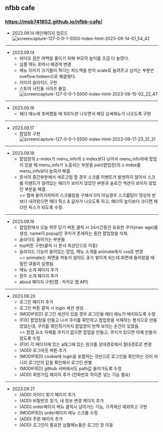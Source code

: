 ## nfbb cafe

### https://msb741852.github.io/nfbb-cafe/

- 2023.09.14
  메인페이지 업로드
  ![screencapture-127-0-0-1-5500-index-html-2023-09-14-01_54_42](https://github.com/msb741852/nfbb-cafe/assets/75235831/0089a259-2eb7-4094-a7f9-c8c454280ecf)

---

- 2023.09.14
  - 비디오 검은 여백을 줄이기 위해 부모의 높이를 조금 더 늘렸다.
  - 심플 메뉴 호버시 배경색 변경
  - 메뉴 이미지 크기들이 작다는 피드백을 받아 scale로 늘려주고 넘치는 부분은 oveflow:hideen으로 해결했다.
  - 이미지 슬라이드 구현
  - 스토어 사진들 사이즈 줄임
    ![screencapture-127-0-0-1-5500-index-html-2023-09-15-02_22_47](https://github.com/msb741852/nfbb-cafe/assets/75235831/a0bbc775-d1bc-4364-8fc5-94392636f1bc)

---

- 2023.09.16
  - 헤더 메뉴에 호버했을 때 100%판 나오면서 해당 상세메뉴가 나오도록 구현

---

- 2023.09.17
  - 팝업창 구현
    ![screencapture-127-0-0-1-5500-index-html-2023-09-17-23_31_31](https://github.com/msb741852/nfbb-cafe/assets/75235831/03e6efe2-3765-406d-a171-a0aa759fe70d)

---

- 2023.09.18
  - 팝업창의 z-index가 menu_info의 z-index보다 낮아서 menu_info위에 팝업이 있을 때 menu_info가 노출되는 부분을 pan(팝업창)의 z-index를 menu_info보다 높여서 해결.
  - 문서의 중간부분에서 새로고침 할 경우 스크롤 이벤트가 발생하지 않아서 스크롤 이벤트가 걸려있는 헤더가 보이지 않았던 부분과 슬로건 섹션이 보이지 않았던 부분을 해결.
    <br> => 웹에 들어가자마자 스크롤탑을 구해서 0이 아닐경우 스크롤탑이 영상의 반보다 내려왔으면 헤더 픽스 & 글자가 나오도록 하고, 헤더의 높이보다 크다면 헤더만 픽스가 되도록 수정.

---

- 2023.09.19
  - 팝업창에서 오늘 하루 닫기 버튼 클릭 시 24시간동안 유효한 쿠키(max-age)를 생성. name이 popup인 쿠키가 존재하는 동안 팝업창을 삭제.
  - 슬라이드 들어가는 부분들
  - top버튼 구현(클릭 시 문서 최상단으로 이동)
  - 슬라이드 기능이 들어있는 팝업, 메뉴 소개를 animate에서 css로 변경
    <br> => animate는 화면을 켜놓지 않아도 큐가 쌓이게 되는데 화면에 돌아왔을 때 밀린 큐들이 실행됨.
  - 메뉴 소개 페이지 추가
  - 원두 소개 페이지 추가
  - about 페이지 구현(맵 : 카카오 맵 API)

---

- 2023.09.20
  - 로그인 페이지 추가
  - 로그인 버튼 클릭 시 login 세션 생성.
  - (MODIFIED) 로그인 세션이 있을 경우 로그인용 헤더 메뉴가 배치되도록 수정
  - (FIX) 팝업창을 만들고 나서 쿠키를 확인하고 팝업창을 삭제하는 형식으로 만들었었는데, 쿠키를 확인하기까지 팝업창이 반짝 보이는 순간이 있었음. <br>
    => 팝업 요소 자체를 쿠키가 없으면 팝업을 만들고, 쿠키가 있으면 아예 만들지 않도록 수정
  - (FIX) 각 페이지에 있는 a태그에 있는 링크를 상대경로에서 절대경로로 변경
  - (ADD) 로그아웃 버튼 추가
  - (MODIFIED) cookie에 login을 포함하는 것만으로 로그인을 확인하는 것이 아니라 로그인의 값을 확인해서 로그인 판별
  - (MODIFIED) github 서버에서도 path값 들어가도록 수정
  - (ADD) 회원가입 페이지 추가 (전화번호 하이픈 넣는 기능 필요)

---

- 2023.09.21
  - (ADD) 아이디 찾기 페이지 추가
  - (ADD) 비밀번호 찾기, 내 정보 변경 페이지 추가
  - (ADD) order페이지 메뉴 클릭시 넘어가는 기능, 가격계산 제외하고 구현
  - (MODIFIED) order페이지 메뉴 스크롤 수정
  - (ADD) 주문 페이지 추가
  - (ADD) 로그인이 필요한 심플메뉴들은 로그인 창 이동

